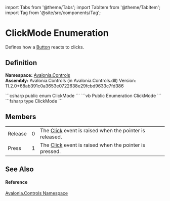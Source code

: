 import Tabs from '@theme/Tabs'; 
import TabItem from '@theme/TabItem'; 
import Tag from '@site/src/components/Tag'; 

# ClickMode Enumeration


Defines how a <a href="T_Avalonia_Controls_Button">Button</a> reacts to clicks.



## Definition
**Namespace:** <a href="N_Avalonia_Controls">Avalonia.Controls</a>  
**Assembly:** Avalonia.Controls (in Avalonia.Controls.dll) Version: 11.2.0+68ab391c0a3653e0722638e29fcbd9633c7fd386

<Tabs groupId="api-code-preview">
<TabItem value="csharp" label="C#">
```csharp
public enum ClickMode
```
</TabItem>
<TabItem value="vb" label="VB">
```vb
Public Enumeration ClickMode
```
</TabItem>
<TabItem value="fsharp" label="F#">
```fsharp
type ClickMode
```
</TabItem>
</Tabs>



## Members
<table>
<tr>
<td>Release</td>
<td>0</td>
<td>The <a href="E_Avalonia_Controls_Button_Click">Click</a> event is raised when the pointer is released.</td>
</tr>
<tr>
<td>Press</td>
<td>1</td>
<td>The <a href="E_Avalonia_Controls_Button_Click">Click</a> event is raised when the pointer is pressed.</td>
</tr>
</table>

## See Also


#### Reference
<a href="N_Avalonia_Controls">Avalonia.Controls Namespace</a>  
